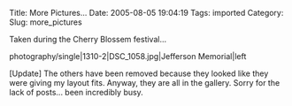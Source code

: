 Title: More Pictures...
Date: 2005-08-05 19:04:19
Tags: imported
Category: 
Slug: more_pictures

Taken during the Cherry Blossem festival...

<wpgallery>photography/single|1310-2|DSC_1058.jpg|Jefferson Memorial|left</wpgallery>

[Update] The others have been removed because they looked like they were giving my layout fits.  Anyway, they are all in the gallery.  Sorry for the lack of posts... been incredibly busy.

<code><div style="clear:both;"></div></code>
